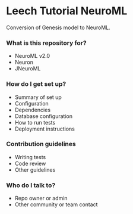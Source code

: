 # Leech Tutorial NeuroML #

Conversion of Genesis model to NeuroML.

### What is this repository for? ###

* NeuroML v2.0
* Neuron
* JNeuroML

### How do I get set up? ###

* Summary of set up
* Configuration
* Dependencies
* Database configuration
* How to run tests
* Deployment instructions

### Contribution guidelines ###

* Writing tests
* Code review
* Other guidelines

### Who do I talk to? ###

* Repo owner or admin
* Other community or team contact